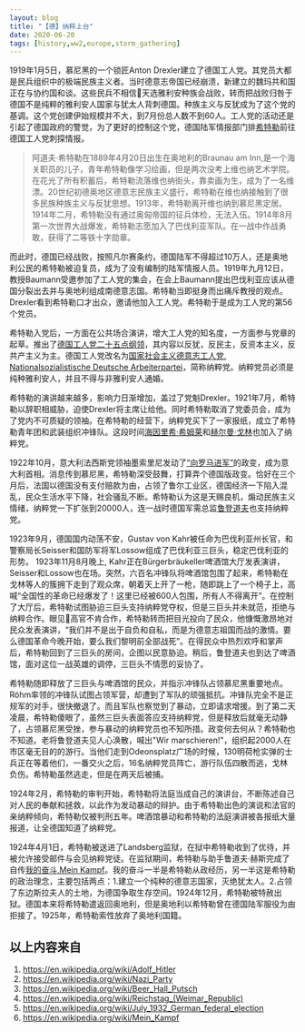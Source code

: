 ```yaml
---
layout: blog
title: "【德】纳粹上台" 
date: 2020-06-20
tags: [history,ww2,europe,storm_gathering]
---
```


1919年1月5日，慕尼黑的一个锁匠Anton Drexler建立了德国工人党。其党员大都是民兵组织中的极端民族主义者。当时德意志帝国已经崩溃，新建立的魏玛共和国正在与协约国和谈。这些民兵不相信天选雅利安种族会战败，转而把战败归咎于德国不是纯粹的雅利安人国家与犹太人背刺德国。种族主义与反犹成为了这个党的基调。这个党创建伊始规模并不大，到7月份总人数不到60人。工人党的活动还是引起了德国政府的警觉，为了更好的控制这个党，德国陆军情报部门排[希特勒](https://en.wikipedia.org/wiki/Adolf_Hitler)前往德国工人党刺探情报。

> 阿道夫·希特勒在1889年4月20日出生在奥地利的Braunau am Inn,是一个海关职员的儿子，青年希特勒像学习绘画，但是两次没考上维也纳艺术学院。在花光了所有积蓄后，希特勒流落维也纳街头，靠卖画为生，成为了一名维漂。20世纪初德奥地区德意志民族主义盛行，希特勒在维也纳接触到了很多民族种族主义与反犹思想。1913年，希特勒离开维也纳到慕尼黑定居。1914年二月，希特勒没有通过奥匈帝国的征兵体检，无法入伍。1914年8月第一次世界大战爆发，希特勒志愿加入了巴伐利亚军队。在一战中作战勇敢，获得了二等铁十字勋章。

而此时，德国已经战败，按照凡尔赛条约，德国陆军不得超过10万人，还是奥地利公民的希特勒被迫复员，成为了没有编制的陆军情报人员。1919年九月12日，教授Baumann受邀参加了工人党的集会，在会上Baumann提出巴伐利亚应该从德国分裂出去并与奥地利组成南德意志国。希特勒当即挺身而出痛斥教授的观点。Drexler看到希特勒口才出众，邀请他加入工人党。希特勒于是成为工人党的第56个党员。

希特勒入党后，一方面在公共场合演讲，增大工人党的知名度，一方面参与党章的起草。推出了[德国工人党二十五点纲领]()，其内容以反犹，反民主，反资本主义，反共产主义为主。德国工人党改名为[国家社会主义德意志工人党, Nationalsozialistische Deutsche Arbeiterpartei](https://en.wikipedia.org/wiki/Nazi_Party)，简称纳粹党。纳粹党员必须是纯种雅利安人，并且不得与非雅利安人通婚。

希特勒的演讲越来越多，影响力日渐增加，盖过了党魁Drexler。1921年7月，希特勒以辞职相威胁，迫使Drexler将主席让给他。同时希特勒取消了党委员会，成为了党内不可质疑的领袖。在希特勒的经营下，纳粹党买下了一家报纸，成立了希特勒青年团和武装组织冲锋队。这段时间[海因里希·希姆莱](https://en.wikipedia.org/wiki/Heinrich_Himmler)和[赫尔曼·戈林](https://en.wikipedia.org/wiki/Hermann_G%C3%B6ring)也加入了纳粹党。

1922年10月，意大利法西斯党领袖墨索里尼发动了[“向罗马进军”]()的政变，成为意大利首相。消息传到慕尼黑，希特勒深受鼓舞，打算弄个德国版政变。恰好在三个月后，法国以德国没有支付赔款为由，占领了鲁尔工业区，德国经济一下陷入混乱，民众生活水平下降，社会骚乱不断。希特勒认为这是天赐良机，煽动民族主义情绪，纳粹党一下扩张到20000人，连一战时德国军需总监[鲁登道夫](https://en.wikipedia.org/wiki/Erich_Ludendorff)也支持纳粹党。

1923年9月，德国国内动荡不安，Gustav von Kahr被任命为巴伐利亚州长官，和警察局长Seisser和国防军将军Lossow组成了巴伐利亚三巨头，稳定巴伐利亚的形势。 1923年11月8月晚上, Kahr正在Bürgerbräukeller啤酒馆大厅发表演讲，Seisser和Lossow也在场。突然，六百名冲锋队将啤酒馆包围了起来，希特勒在戈林等人的簇拥下走到了观众席，朝着天上开了一枪，随即跳上了一个椅子上，高喊“全国性的革命已经爆发了！这里已经被600人包围，所有人不得离开”。在控制了大厅后，希特勒试图胁迫三巨头支持纳粹党夺权，但是三巨头并未就范，拒绝与纳粹合作。眼见高官不肯合作，希特勒转而把目光投向了民众，他慷慨激昂地对民众发表演讲，“我们并不是出于自负和自私，而是为德意志祖国而战的激情。要么德国革命今晚开始，要么我们黎明前全部战死”。在得民众中热烈欢呼和掌声后，希特勒回到了三巨头的房间，企图以民意胁迫。稍后，鲁登道夫也到达了啤酒馆，面对这位一战英雄的调停，三巨头不情愿的妥协了。

希特勒随即释放了三巨头与啤酒馆的民众，并指示冲锋队占领慕尼黑重要地点。Röhm率领的冲锋队试图占领军营，却遭到了军队的顽强抵抗。冲锋队完全不是正规军的对手，很快撤退了。而且军队也察觉到了暴动，立即请求增援。到了第二天凌晨，希特勒傻眼了，虽然三巨头表面答应支持纳粹党，但是释放后就毫无动静了，占领慕尼黑受挫，参与暴动的纳粹党员也不知所措。政变何去何从？希特勒也不知道。老将鲁登道夫见人心涣散，喊出"Wir marschieren!"，组织起2000人在市区毫无目的的游行。当他们走到Odeonsplatz广场的时候，130明荷枪实弹的士兵正在等着他们，一番交火之后，16名纳粹党员阵亡，游行队伍四散而逃，戈林负伤。希特勒虽然逃走，但是在两天后被捕。

1924年2月，希特勒的审判开始，希特勒将法庭当成自己的演讲台，不断陈述自己对人民的奉献和拯救，以此作为发动暴动的辩护。由于希特勒出色的演说和法官的亲纳粹倾向，希特勒仅被判刑五年。啤酒馆暴动和希特勒的法庭演讲被各报纸大量报道，让全德国知道了纳粹党。

1924年4月1日，希特勒被送进了Landsberg监狱，在狱中希特勒收到了优待，并被允许接受邮件与会见纳粹党徒。在监狱期间，希特勒与助手鲁道夫·赫斯完成了自传[我的奋斗,Mein Kampf](https://en.wikipedia.org/wiki/Mein_Kampf)。我的奋斗一半是希特勒从政经历，另一半这是希特勒的政治理念，主要包括两点：1.建立一个纯种的德意志国家，灭绝犹太人。2.占领了东边斯拉夫人的土地，为德国争取生存空间。1924年12月，希特勒被特赦出狱。德国本来将希特勒遣返回奥地利，但是奥地利以希特勒曾在德国陆军服役为由拒接了。1925年，希特勒索性放弃了奥地利国籍。



## 以上内容来自
1. https://en.wikipedia.org/wiki/Adolf_Hitler
1. https://en.wikipedia.org/wiki/Nazi_Party
1. https://en.wikipedia.org/wiki/Beer_Hall_Putsch
1. https://en.wikipedia.org/wiki/Reichstag_(Weimar_Republic)
1. https://en.wikipedia.org/wiki/July_1932_German_federal_election
1. https://en.wikipedia.org/wiki/Mein_Kampf
